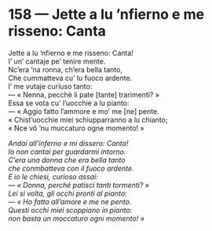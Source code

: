 # 158 — Jette a lu ’nfierno e me risseno: Canta

Jette a lu ’nfierno e me risseno: Canta!  
I’ un’ cantaje pe’ tenire mente.  
Nc’era ’na ronna, ch’era bella tanto,  
Che cummatteva cu’ lu fuoco ardente.  
I’ me vutaje curïuso tanto:  
— « Nenna, pecchè li pate \[tante\] trarimenti? »  
Essa se vota cu’ l’uocchie a lu pianto:  
— « Aggio fatto l’ammore e mo’ me \[ne\] pente.  
« Chist’uocchie miei schiupparranno a lu chianto;  
« Nce vô ’nu muccaturo ogne momento! »

_Andai all’inferno e mi dissero: Canta!  
Io non cantai per guardarmi intorno.  
C’era una donna che era bella tanto  
che conmbatteva con il fuoco ardente.  
E io le chiesi, curioso assai:  
— « Donna, perché patisci tanti tormenti? »  
Lei si volta, gli occhi pronti al pianto:  
— « Ho fatto all’amore e me ne pento.  
Questi occhi miei scoppiano in pianto:  
non basta un moccaturo ogni momento! »_

